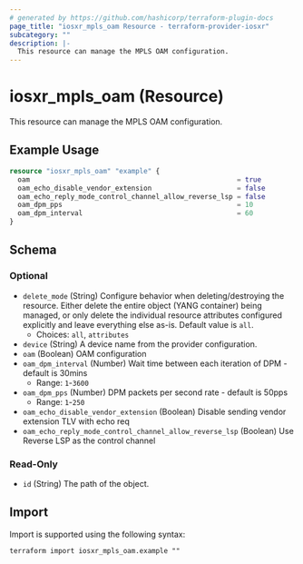```yaml
---
# generated by https://github.com/hashicorp/terraform-plugin-docs
page_title: "iosxr_mpls_oam Resource - terraform-provider-iosxr"
subcategory: ""
description: |-
  This resource can manage the MPLS OAM configuration.
---
```


# iosxr_mpls_oam (Resource)

This resource can manage the MPLS OAM configuration.

## Example Usage

```terraform
resource "iosxr_mpls_oam" "example" {
  oam                                                   = true
  oam_echo_disable_vendor_extension                     = false
  oam_echo_reply_mode_control_channel_allow_reverse_lsp = false
  oam_dpm_pps                                           = 10
  oam_dpm_interval                                      = 60
}
```

<!-- schema generated by tfplugindocs -->
## Schema

### Optional

- `delete_mode` (String) Configure behavior when deleting/destroying the resource. Either delete the entire object (YANG container) being managed, or only delete the individual resource attributes configured explicitly and leave everything else as-is. Default value is `all`.
  - Choices: `all`, `attributes`
- `device` (String) A device name from the provider configuration.
- `oam` (Boolean) OAM configuration
- `oam_dpm_interval` (Number) Wait time between each iteration of DPM - default is 30mins
  - Range: `1`-`3600`
- `oam_dpm_pps` (Number) DPM packets per second rate - default is 50pps
  - Range: `1`-`250`
- `oam_echo_disable_vendor_extension` (Boolean) Disable sending vendor extension TLV with echo req
- `oam_echo_reply_mode_control_channel_allow_reverse_lsp` (Boolean) Use Reverse LSP as the control channel

### Read-Only

- `id` (String) The path of the object.

## Import

Import is supported using the following syntax:

```shell
terraform import iosxr_mpls_oam.example ""
```
